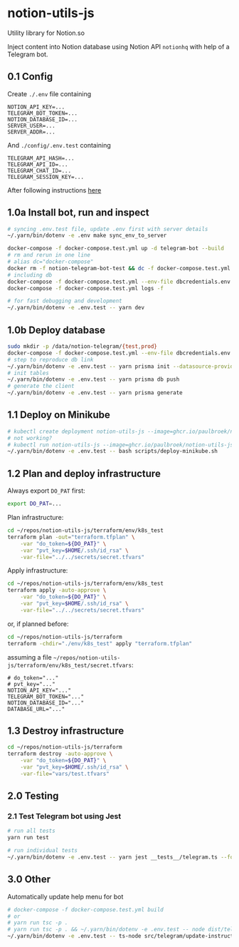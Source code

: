 # notion-utils-js

Utility library for Notion.so

Inject content into Notion database using Notion API `notionhq` with help of a Telegram bot.

## 0.1 Config

Create `./.env` file containing

```vim
NOTION_API_KEY=...
TELEGRAM_BOT_TOKEN=...
NOTION_DATABASE_ID=...
SERVER_USER=...
SERVER_ADDR=...
```

And `./config/.env.test` containing

```vim
TELEGRAM_API_HASH=...
TELEGRAM_API_ID=...
TELEGRAM_CHAT_ID=...
TELEGRAM_SESSION_KEY=...
```

After following instructions [here](https://github.com/gram-js/gramjs)

## 1.0a Install bot, run and inspect

```bash
# syncing .env.test file, update .env first with server details
~/.yarn/bin/dotenv -e .env make sync_env_to_server

docker-compose -f docker-compose.test.yml up -d telegram-bot --build
# rm and rerun in one line
# alias dc="docker-compose"
docker rm -f notion-telegram-bot-test && dc -f docker-compose.test.yml build && dc -f docker-compose.test.yml up -d telegram-bot && dc -f docker-compose.test.yml logs -f
# including db
docker-compose -f docker-compose.test.yml --env-file dbcredentials.env up -d --build
docker-compose -f docker-compose.test.yml logs -f

# for fast debugging and development
~/.yarn/bin/dotenv -e .env.test -- yarn dev
```

## 1.0b Deploy database

```bash
sudo mkdir -p /data/notion-telegram/{test,prod}
docker-compose -f docker-compose.test.yml --env-file dbcredentials.env up -d postgres
# step to reproduce db link
~/.yarn/bin/dotenv -e .env.test -- yarn prisma init --datasource-provider postgresql
# init tables
~/.yarn/bin/dotenv -e .env.test -- yarn prisma db push
# generate the client
~/.yarn/bin/dotenv -e .env.test -- yarn prisma generate
```

## 1.1 Deploy on Minikube

```bash
# kubectl create deployment notion-utils-js --image=ghcr.io/paulbroek/notion-utils-js
# not working?
# kubectl run notion-utils-js --image=ghcr.io/paulbroek/notion-utils-js --image-pull-policy=Never
~/.yarn/bin/dotenv -e .env.test -- bash scripts/deploy-minikube.sh
```

## 1.2 Plan and deploy infrastructure

Always export `DO_PAT` first:

```bash
export DO_PAT=...
```

Plan infrastructure:

```bash
cd ~/repos/notion-utils-js/terraform/env/k8s_test
terraform plan -out="terraform.tfplan" \
    -var "do_token=${DO_PAT}" \
    -var "pvt_key=$HOME/.ssh/id_rsa" \
    -var-file="../../secrets/secret.tfvars"
```

Apply infrastructure:

```bash
cd ~/repos/notion-utils-js/terraform/env/k8s_test
terraform apply -auto-approve \
    -var "do_token=${DO_PAT}" \
    -var "pvt_key=$HOME/.ssh/id_rsa" \
    -var-file="../../secrets/secret.tfvars"
```

or, if planned before:

```bash
cd ~/repos/notion-utils-js/terraform
terraform -chdir="./env/k8s_test" apply "terraform.tfplan"
```

assuming a file `~/repos/notion-utils-js/terraform/env/k8s_test/secret.tfvars`:

```vim
# do_token="..."
# pvt_key="..."
NOTION_API_KEY="..."
TELEGRAM_BOT_TOKEN="..."
NOTION_DATABASE_ID="..."
DATABASE_URL="..."
```

## 1.3 Destroy infrastructure

```bash
cd ~/repos/notion-utils-js/terraform
terraform destroy -auto-approve \
    -var "do_token=${DO_PAT}" \
    -var "pvt_key=$HOME/.ssh/id_rsa" \
    -var-file="vars/test.tfvars"
```

## 2.0 Testing

### 2.1 Test Telegram bot using Jest

```bash
# run all tests
yarn run test

# run individual tests
~/.yarn/bin/dotenv -e .env.test -- yarn jest __tests__/telegram.ts --force-exit --runInBand
```

## 3.0 Other

Automatically update help menu for bot

```bash
# docker-compose -f docker-compose.test.yml build
# or
# yarn run tsc -p .
# yarn run tsc -p . && ~/.yarn/bin/dotenv -e .env.test -- node dist/telegram/update-instructions.js
~/.yarn/bin/dotenv -e .env.test -- ts-node src/telegram/update-instructions.ts
```

